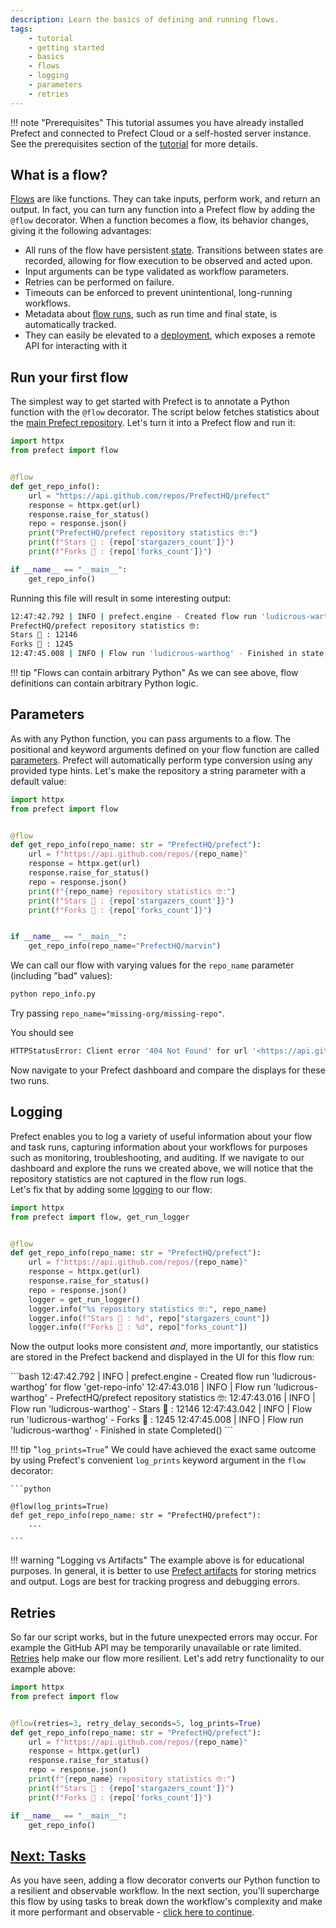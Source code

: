 ```yaml
---
description: Learn the basics of defining and running flows.
tags:
    - tutorial
    - getting started
    - basics
    - flows
    - logging
    - parameters
    - retries
---
```

!!! note "Prerequisites"
    This tutorial assumes you have already installed Prefect and connected to Prefect Cloud or a self-hosted server instance.
    See the prerequisites section of the [tutorial](/tutorial/) for more details.

## What is a flow?

[Flows](/concepts/flows/) are like functions.
They can take inputs, perform work, and return an output.
In fact, you can turn any function into a Prefect flow by adding the `@flow` decorator.
When a function becomes a flow, its behavior changes, giving it the following advantages:

- All runs of the flow have persistent [state](/concepts/states/). Transitions between states are recorded, allowing for flow execution to be observed and acted upon.
- Input arguments can be type validated as workflow parameters.
- Retries can be performed on failure.
- Timeouts can be enforced to prevent unintentional, long-running workflows.
- Metadata about [flow runs](#flow-runs), such as run time and final state, is automatically tracked.
- They can easily be elevated to a [deployment](/concepts/deployments/), which exposes a remote API for interacting with it

## Run your first flow

The simplest way to get started with Prefect is to annotate a Python function with the `@flow` decorator.
The script below fetches statistics about the [main Prefect repository](https://github.com/PrefectHQ/prefect).
Let's turn it into a Prefect flow and run it:

```python title="repo_info.py" hl_lines="2 5"
import httpx
from prefect import flow


@flow
def get_repo_info():
    url = "https://api.github.com/repos/PrefectHQ/prefect"
    response = httpx.get(url)
    response.raise_for_status()
    repo = response.json()
    print("PrefectHQ/prefect repository statistics 🤓:")
    print(f"Stars 🌠 : {repo['stargazers_count']}")
    print(f"Forks 🍴 : {repo['forks_count']}")

if __name__ == "__main__":
    get_repo_info()
```

Running this file will result in some interesting output:

<div class="terminal">

```bash
12:47:42.792 | INFO | prefect.engine - Created flow run 'ludicrous-warthog' for flow 'get-repo-info'
PrefectHQ/prefect repository statistics 🤓:
Stars 🌠 : 12146
Forks 🍴 : 1245
12:47:45.008 | INFO | Flow run 'ludicrous-warthog' - Finished in state Completed()
```

</div>

!!! tip "Flows can contain arbitrary Python"
    As we can see above, flow definitions can contain arbitrary Python logic.

## Parameters

As with any Python function, you can pass arguments to a flow.
The positional and keyword arguments defined on your flow function are called [parameters](/concepts/flows/#parameters).
Prefect will automatically perform type conversion using any provided type hints.
Let's make the repository a string parameter with a default value:

```python hl_lines="6 7 11" title="repo_info.py"
import httpx
from prefect import flow


@flow
def get_repo_info(repo_name: str = "PrefectHQ/prefect"):
    url = f"https://api.github.com/repos/{repo_name}"
    response = httpx.get(url)
    response.raise_for_status()
    repo = response.json()
    print(f"{repo_name} repository statistics 🤓:")
    print(f"Stars 🌠 : {repo['stargazers_count']}")
    print(f"Forks 🍴 : {repo['forks_count']}")


if __name__ == "__main__":
    get_repo_info(repo_name="PrefectHQ/marvin")
```

We can call our flow with varying values for the `repo_name` parameter (including "bad" values):

<div class="terminal">

```bash
python repo_info.py
```

</div>

Try passing `repo_name="missing-org/missing-repo"`.

You should see

<div class="terminal">

```bash
HTTPStatusError: Client error '404 Not Found' for url '<https://api.github.com/repos/missing-org/missing-repo>'

```

</div>

Now navigate to your Prefect dashboard and compare the displays for these two runs.

## Logging

Prefect enables you to log a variety of useful information about your flow and task runs, capturing information about your workflows for purposes such as monitoring, troubleshooting, and auditing.
If we navigate to our dashboard and explore the runs we created above, we will notice that the repository statistics are not captured in the flow run logs.  
Let's fix that by adding some [logging](/concepts/logs) to our flow:

```python hl_lines="2 11-14" title="repo_info.py"
import httpx
from prefect import flow, get_run_logger


@flow
def get_repo_info(repo_name: str = "PrefectHQ/prefect"):
    url = f"https://api.github.com/repos/{repo_name}"
    response = httpx.get(url)
    response.raise_for_status()
    repo = response.json()
    logger = get_run_logger()
    logger.info("%s repository statistics 🤓:", repo_name)
    logger.info(f"Stars 🌠 : %d", repo["stargazers_count"])
    logger.info(f"Forks 🍴 : %d", repo["forks_count"])
```

Now the output looks more consistent _and_, more importantly, our statistics are stored in the Prefect backend and displayed in the UI for this flow run:

<div class="terminal">
```bash
12:47:42.792 | INFO    | prefect.engine - Created flow run 'ludicrous-warthog' for flow 'get-repo-info'
12:47:43.016 | INFO    | Flow run 'ludicrous-warthog' - PrefectHQ/prefect repository statistics 🤓:
12:47:43.016 | INFO    | Flow run 'ludicrous-warthog' - Stars 🌠 : 12146
12:47:43.042 | INFO    | Flow run 'ludicrous-warthog' - Forks 🍴 : 1245
12:47:45.008 | INFO    | Flow run 'ludicrous-warthog' - Finished in state Completed()
```
</div>

!!! tip "`log_prints=True`"
    We could have achieved the exact same outcome by using Prefect's convenient `log_prints` keyword argument in the `flow` decorator:

    ```python

    @flow(log_prints=True)
    def get_repo_info(repo_name: str = "PrefectHQ/prefect"):
        ...

    ```

!!! warning "Logging vs Artifacts"
    The example above is for educational purposes.
    In general, it is better to use [Prefect artifacts](/concepts/artifacts/) for storing metrics and output.
    Logs are best for tracking progress and debugging errors.

## Retries

So far our script works, but in the future unexpected errors may occur.
For example the GitHub API may be temporarily unavailable or rate limited.
[Retries](/concepts/flows/#flow-settings) help make our flow more resilient.
Let's add retry functionality to our example above:

```python hl_lines="5" title="repo_info.py"
import httpx
from prefect import flow


@flow(retries=3, retry_delay_seconds=5, log_prints=True)
def get_repo_info(repo_name: str = "PrefectHQ/prefect"):
    url = f"https://api.github.com/repos/{repo_name}"
    response = httpx.get(url)
    response.raise_for_status()
    repo = response.json()
    print(f"{repo_name} repository statistics 🤓:")
    print(f"Stars 🌠 : {repo['stargazers_count']}")
    print(f"Forks 🍴 : {repo['forks_count']}")

if __name__ == "__main__":
    get_repo_info()
```

## [Next: Tasks](/tutorial/tasks/)

As you have seen, adding a flow decorator converts our Python function to a resilient and observable workflow.
In the next section, you'll supercharge this flow by using tasks to break down the workflow's complexity and make it more performant and observable - [click here to continue](/tutorial/tasks/).
